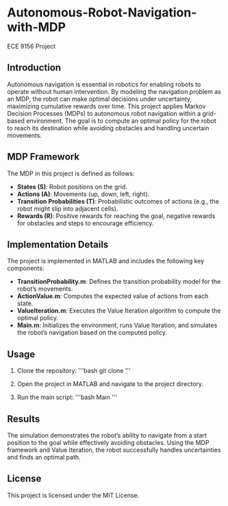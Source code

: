 # Autonomous-Robot-Navigation-with-MDP
ECE 9156 Project

## Introduction

Autonomous navigation is essential in robotics for enabling robots to operate without human intervention. By modeling the navigation problem as an MDP, the robot can make optimal decisions under uncertainty, maximizing cumulative rewards over time.
This project applies Markov Decision Processes (MDPs) to autonomous robot navigation within a grid-based environment. The goal is to compute an optimal policy for the robot to reach its destination while avoiding obstacles and handling uncertain movements.

## MDP Framework

The MDP in this project is defined as follows:
- **States (S)**: Robot positions on the grid.
- **Actions (A)**: Movements (up, down, left, right).
- **Transition Probabilities (T)**: Probabilistic outcomes of actions (e.g., the robot might slip into adjacent cells).
- **Rewards (R)**: Positive rewards for reaching the goal, negative rewards for obstacles and steps to encourage efficiency.

## Implementation Details

The project is implemented in MATLAB and includes the following key components:
- **TransitionProbability.m**: Defines the transition probability model for the robot’s movements.
- **ActionValue.m**: Computes the expected value of actions from each state.
- **ValueIteration.m**: Executes the Value Iteration algorithm to compute the optimal policy.
- **Main.m**: Initializes the environment, runs Value Iteration, and simulates the robot’s navigation based on the computed policy.

## Usage
1. Clone the repository:
'''bash
git clone <repository-url>
'''

2. Open the project in MATLAB and navigate to the project directory.
3. Run the main script:
'''bash
Main
'''


## Results

The simulation demonstrates the robot’s ability to navigate from a start position to the goal while effectively avoiding obstacles. Using the MDP framework and Value Iteration, the robot successfully handles uncertainties and finds an optimal path.

## License

This project is licensed under the MIT License.
